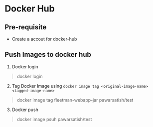 # Docker Hub

## Pre-requisite

- Create a accout for docker-hub

## Push Images to docker hub

1. Docker login

> docker login

2. Tag Docker Image using `docker image tag <original-image-name> <tagged-image-name>`

> docker image tag fleetman-webapp-jar pawarsatish/test

3. Docker push

> docker image psuh pawarsatish/test